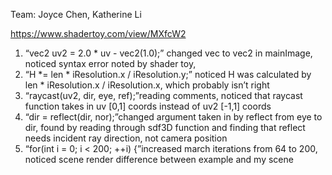 Team: Joyce Chen, Katherine Li

https://www.shadertoy.com/view/MXfcW2

1. “vec2 uv2 = 2.0 * uv - vec2(1.0);” changed vec to vec2 in mainImage, noticed syntax error noted by shader toy, 
2. “H *= len * iResolution.x / iResolution.y;” noticed H was calculated by len * iResolution.x / iResolution.x, which probably isn’t right
3. “raycast(uv2, dir, eye, ref);”reading comments, noticed that raycast function takes in uv [0,1] coords instead of uv2 [-1,1] coords
4. “dir = reflect(dir, nor);”changed argument taken in by reflect from eye to dir, found by reading through sdf3D function and finding that reflect needs incident ray direction, not camera position
5. “for(int i = 0; i < 200; ++i) {”increased march iterations from 64 to 200, noticed scene render difference between example and my scene
